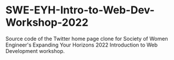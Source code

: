 # SWE-EYH-Intro-to-Web-Dev-Workshop-2022
Source code of the Twitter home page clone for Society of Women Engineer's Expanding Your Horizons 2022 Introduction to Web Development workshop.
